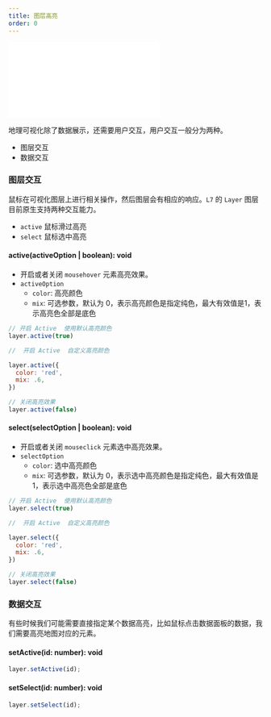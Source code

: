 ```yaml
---
title: 图层高亮
order: 0
---
```

<embed src="@/docs/api/common/style.md"></embed>

地理可视化除了数据展示，还需要用户交互，用户交互一般分为两种。

- 图层交互
- 数据交互

### 图层交互

鼠标在可视化图层上进行相关操作，然后图层会有相应的响应。`L7` 的 `Layer` 图层目前原生支持两种交互能力。

- `active` 鼠标滑过高亮
- `select` 鼠标选中高亮

#### active(activeOption | boolean): void

- 开启或者关闭 `mousehover` 元素高亮效果。
- `activeOption`
  - `color`: 高亮颜色
  - `mix`: 可选参数，默认为 0，表示高亮颜色是指定纯色，最大有效值是1，表示高亮色全部是底色

```javascript
// 开启 Active  使用默认高亮颜色
layer.active(true)

//  开启 Active  自定义高亮颜色

layer.active({
  color: 'red',
  mix: .6,
})

// 关闭高亮效果
layer.active(false)
```

#### select(selectOption | boolean): void

- 开启或者关闭 `mouseclick` 元素选中高亮效果。
- `selectOption`
  - `color`: 选中高亮颜色
  - `mix`: 可选参数，默认为 0，表示选中高亮颜色是指定纯色，最大有效值是1，表示选中高亮色全部是底色

```javascript
// 开启 Active  使用默认高亮颜色
layer.select(true)

//  开启 Active  自定义高亮颜色

layer.select({
  color: 'red',
  mix: .6,
})

// 关闭高亮效果
layer.select(false)
```

### 数据交互

有些时候我们可能需要直接指定某个数据高亮，比如鼠标点击数据面板的数据，我们需要高亮地图对应的元素。

#### setActive(id: number): void

```javascript
layer.setActive(id);
```

#### setSelect(id: number): void

```javascript
layer.setSelect(id);
```


